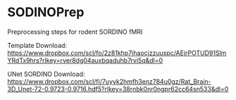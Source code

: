 # SODINOPrep
Preprocessing steps for rodent SORDINO fMRI


Template Download: https://www.dropbox.com/scl/fo/2z81khp7jhaocjzzuuspc/AEjrPOTUD91SlmYRdTx9hrs?rlkey=rver8dg04auxbqaduhb7rvi5q&dl=0

UNet SORDINO Download: https://www.dropbox.com/scl/fi/7uyyk2hmfh3enz784u0gz/Rat_Brain-3D_Unet-72-0.9723-0.9716.hdf5?rlkey=38rnbk0nr0ngpr62cc64sn533&dl=0
